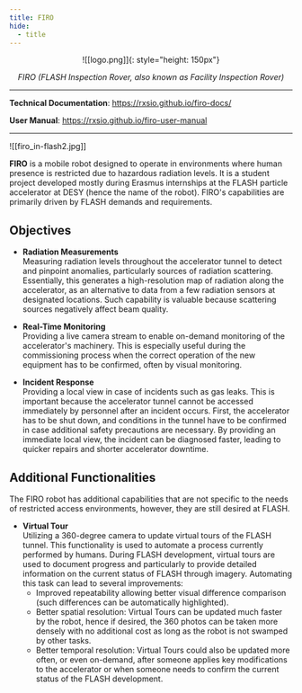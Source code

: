```yaml
---
title: FIRO
hide:
  - title
---
```


<style>
    .md-content .md-typeset h1 { display: none; }
</style>

<center>
    ![[logo.png]]{: style="height: 150px"}
</center>

<p align="center">
    <em>FIRO (FLASH Inspection Rover, also known as Facility Inspection Rover)</em>
</p>

---

**Technical Documentation**: <a href="https://rxsio.github.io/firo-docs/" target="_blank">https://rxsio.github.io/firo-docs/</a>

**User Manual**: <a href="https://rxsio.github.io/firo-user-manual" target="_blank">https://rxsio.github.io/firo-user-manual</a>

---

![[firo_in-flash2.jpg]]

**FIRO** is a mobile robot designed to operate in environments where human presence is restricted due to hazardous radiation levels. It is a student project developed mostly during Erasmus internships at the FLASH particle accelerator at DESY (hence the name of the robot). FIRO's capabilities are primarily driven by FLASH demands and requirements.

## Objectives

- **Radiation Measurements**  
  Measuring radiation levels throughout the accelerator tunnel to detect and pinpoint anomalies, particularly sources of radiation scattering. Essentially, this generates a high-resolution map of radiation along the accelerator, as an alternative to data from a few radiation sensors at designated locations. Such capability is valuable because scattering sources negatively affect beam quality.

- **Real-Time Monitoring**  
  Providing a live camera stream to enable on-demand monitoring of the accelerator's machinery. This is especially useful during the commissioning process when the correct operation of the new equipment has to be confirmed, often by visual monitoring.

- **Incident Response**  
  Providing a local view in case of incidents such as gas leaks. This is important because the accelerator tunnel cannot be accessed immediately by personnel after an incident occurs. First, the accelerator has to be shut down, and conditions in the tunnel have to be confirmed in case additional safety precautions are necessary. By providing an immediate local view, the incident can be diagnosed faster, leading to quicker repairs and shorter accelerator downtime.

## Additional Functionalities

The FIRO robot has additional capabilities that are not specific to the needs of restricted access environments, however, they are still desired at FLASH.  

- **Virtual Tour**  
  Utilizing a 360-degree camera to update virtual tours of the FLASH tunnel. This functionality is used to automate a process currently performed by humans. During FLASH development, virtual tours are used to document progress and particularly to provide detailed information on the current status of FLASH through imagery. Automating this task can lead to several improvements:  
  - Improved repeatability allowing better visual difference comparison (such differences can be automatically highlighted).  
  - Better spatial resolution: Virtual Tours can be updated much faster by the robot, hence if desired, the 360 photos can be taken more densely with no additional cost as long as the robot is not swamped by other tasks.  
  - Better temporal resolution: Virtual Tours could also be updated more often, or even on-demand, after someone applies key modifications to the accelerator or when someone needs to confirm the current status of the FLASH development.  
